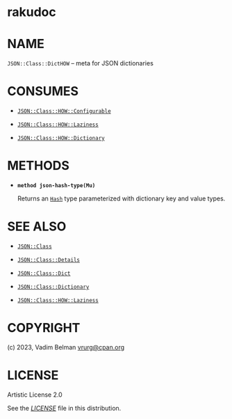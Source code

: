 # rakudoc

# NAME

`JSON::Class::DictHOW` – meta for JSON dictionaries

# CONSUMES

  - [`JSON::Class::HOW::Configurable`](HOW/Configurable.md)

  - [`JSON::Class::HOW::Laziness`](HOW/Laziness.md)

  - [`JSON::Class::HOW::Dictionary`](HOW/Dictionary.md)

# METHODS

  - **`method json-hash-type(Mu)`**
    
    Returns an [`Hash`](https://docs.raku.org/type/Hash) type parameterized with dictionary key and value types.

# SEE ALSO

  - [`JSON::Class`](../Class.md)

  - [`JSON::Class::Details`](Details.md)

  - [`JSON::Class::Dict`](Dict.md)

  - [`JSON::Class::Dictionary`](Dictionary.md)

  - [`JSON::Class::HOW::Laziness`](HOW/Laziness.md)

# COPYRIGHT

(c) 2023, Vadim Belman <vrurg@cpan.org>

# LICENSE

Artistic License 2.0

See the [*LICENSE*](../../../../LICENSE) file in this distribution.

